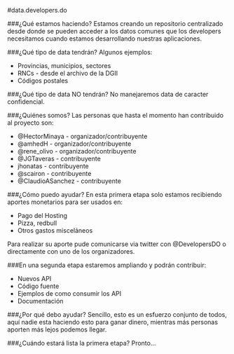 #data.developers.do

###¿Qué estamos haciendo?
Estamos creando un repositorio centralizado desde donde se pueden acceder a los datos comunes que los developers necesitamos cuando estamos desarrollando nuestras aplicaciones.

###¿Qué tipo de data tendrán?
Algunos ejemplos:
* Provincias, municipios, sectores
* RNCs - desde el archivo de la DGII
* Códigos postales

###¿Qué tipo de data NO tendrán?
No manejaremos data de caracter confidencial.

###¿Quiénes somos?
Las personas que hasta el momento han contribuido al proyecto son:
* @HectorMinaya - organizador/contribuyente
* @amhedH - organizador/contribuyente
* @rene_olivo - organizador/contribuyente
* @JGTaveras - contribuyente
* jhonatas - contribuyente
* @scairon - contribuyente
* @ClaudioASanchez - contribuyente

###¿Cómo puedo ayudar?
En esta primera etapa solo estamos recibiendo aportes monetarios para ser usados en:
* Pago del Hosting
* Pizza, redbull
* Otros gastos misceláneos

Para realizar su aporte pude comunicarse via twitter con @DevelopersDO o directamente con uno de los organizadores.

###En una segunda etapa estaremos ampliando y podrán contribuir:
* Nuevos API
* Código fuente
* Ejemplos de como consumir los API
* Documentación

###¿Por qué debo ayudar?
Sencillo, esto es un esfuerzo conjunto de todos, aquí nadie esta haciendo esto para ganar dinero, mientras más personas aporten más lejos podemos llegar.

###¿Cuándo estará lista la primera etapa?
Pronto...
